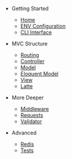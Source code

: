 - Getting Started

  - [Home](/)
  - [ENV Configuration](envconfig.md)
  - [CLI Interface](clicommands.md)

- MVC Structure

  - [Routing](routing.md)
  - [Controller](controller.md)
  - [Model](model.md)
  - [Eloquent Model](eloquent.md)
  - [View](view.md)
  - [Latte](latte.md)

- More Deeper

  - [Middleware](middleware.md)
  - [Requests](request.md)
  - [Validator](validator.md)

- Advanced
  - [Redis](redis.md)
  - [Tests](tests.md)
